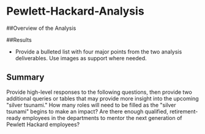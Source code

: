 # Pewlett-Hackard-Analysis

##Overview of the Analysis

##Results
*  Provide a bulleted list with four major points from the two analysis deliverables. Use images as support where needed.

## Summary 
Provide high-level responses to the following questions, then provide two additional queries or tables that may provide more insight into the upcoming "silver tsunami."
How many roles will need to be filled as the "silver tsunami" begins to make an impact?
Are there enough qualified, retirement-ready employees in the departments to mentor the next generation of Pewlett Hackard employees?
